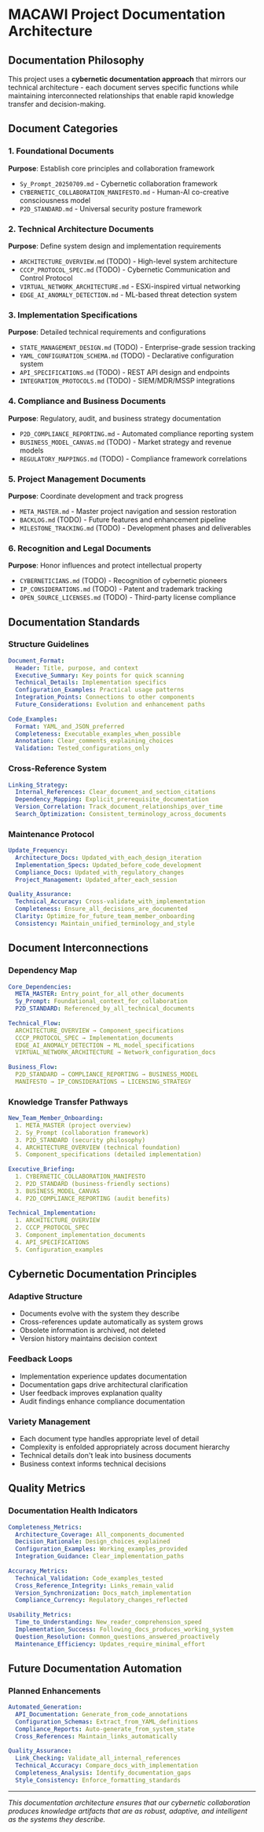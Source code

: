 # MACAWI Project Documentation Architecture

## Documentation Philosophy

This project uses a **cybernetic documentation approach** that mirrors our technical architecture - each document serves specific functions while maintaining interconnected relationships that enable rapid knowledge transfer and decision-making.

## Document Categories

### 1. Foundational Documents
**Purpose**: Establish core principles and collaboration framework

- `Sy_Prompt_20250709.md` - Cybernetic collaboration framework
- `CYBERNETIC_COLLABORATION_MANIFESTO.md` - Human-AI co-creative consciousness model
- `P2D_STANDARD.md` - Universal security posture framework

### 2. Technical Architecture Documents  
**Purpose**: Define system design and implementation requirements

- `ARCHITECTURE_OVERVIEW.md` (TODO) - High-level system architecture
- `CCCP_PROTOCOL_SPEC.md` (TODO) - Cybernetic Communication and Control Protocol
- `VIRTUAL_NETWORK_ARCHITECTURE.md` - ESXi-inspired virtual networking
- `EDGE_AI_ANOMALY_DETECTION.md` - ML-based threat detection system

### 3. Implementation Specifications
**Purpose**: Detailed technical requirements and configurations

- `STATE_MANAGEMENT_DESIGN.md` (TODO) - Enterprise-grade session tracking
- `YAML_CONFIGURATION_SCHEMA.md` (TODO) - Declarative configuration system
- `API_SPECIFICATIONS.md` (TODO) - REST API design and endpoints
- `INTEGRATION_PROTOCOLS.md` (TODO) - SIEM/MDR/MSSP integrations

### 4. Compliance and Business Documents
**Purpose**: Regulatory, audit, and business strategy documentation

- `P2D_COMPLIANCE_REPORTING.md` - Automated compliance reporting system
- `BUSINESS_MODEL_CANVAS.md` (TODO) - Market strategy and revenue models
- `REGULATORY_MAPPINGS.md` (TODO) - Compliance framework correlations

### 5. Project Management Documents
**Purpose**: Coordinate development and track progress

- `META_MASTER.md` - Master project navigation and session restoration
- `BACKLOG.md` (TODO) - Future features and enhancement pipeline
- `MILESTONE_TRACKING.md` (TODO) - Development phases and deliverables

### 6. Recognition and Legal Documents
**Purpose**: Honor influences and protect intellectual property

- `CYBERNETICIANS.md` (TODO) - Recognition of cybernetic pioneers
- `IP_CONSIDERATIONS.md` (TODO) - Patent and trademark tracking
- `OPEN_SOURCE_LICENSES.md` (TODO) - Third-party license compliance

## Documentation Standards

### Structure Guidelines
```yaml
Document_Format:
  Header: Title, purpose, and context
  Executive_Summary: Key points for quick scanning
  Technical_Details: Implementation specifics
  Configuration_Examples: Practical usage patterns
  Integration_Points: Connections to other components
  Future_Considerations: Evolution and enhancement paths
  
Code_Examples:
  Format: YAML_and_JSON_preferred
  Completeness: Executable_examples_when_possible
  Annotation: Clear_comments_explaining_choices
  Validation: Tested_configurations_only
```

### Cross-Reference System
```yaml
Linking_Strategy:
  Internal_References: Clear_document_and_section_citations
  Dependency_Mapping: Explicit_prerequisite_documentation
  Version_Correlation: Track_document_relationships_over_time
  Search_Optimization: Consistent_terminology_across_documents
```

### Maintenance Protocol
```yaml
Update_Frequency:
  Architecture_Docs: Updated_with_each_design_iteration
  Implementation_Specs: Updated_before_code_development
  Compliance_Docs: Updated_with_regulatory_changes
  Project_Management: Updated_after_each_session
  
Quality_Assurance:
  Technical_Accuracy: Cross-validate_with_implementation
  Completeness: Ensure_all_decisions_are_documented
  Clarity: Optimize_for_future_team_member_onboarding
  Consistency: Maintain_unified_terminology_and_style
```

## Document Interconnections

### Dependency Map
```yaml
Core_Dependencies:
  META_MASTER: Entry_point_for_all_other_documents
  Sy_Prompt: Foundational_context_for_collaboration
  P2D_STANDARD: Referenced_by_all_technical_documents
  
Technical_Flow:
  ARCHITECTURE_OVERVIEW → Component_specifications
  CCCP_PROTOCOL_SPEC → Implementation_documents  
  EDGE_AI_ANOMALY_DETECTION → ML_model_specifications
  VIRTUAL_NETWORK_ARCHITECTURE → Network_configuration_docs
  
Business_Flow:
  P2D_STANDARD → COMPLIANCE_REPORTING → BUSINESS_MODEL
  MANIFESTO → IP_CONSIDERATIONS → LICENSING_STRATEGY
```

### Knowledge Transfer Pathways
```yaml
New_Team_Member_Onboarding:
  1. META_MASTER (project overview)
  2. Sy_Prompt (collaboration framework)  
  3. P2D_STANDARD (security philosophy)
  4. ARCHITECTURE_OVERVIEW (technical foundation)
  5. Component_specifications (detailed implementation)
  
Executive_Briefing:
  1. CYBERNETIC_COLLABORATION_MANIFESTO
  2. P2D_STANDARD (business-friendly sections)
  3. BUSINESS_MODEL_CANVAS
  4. P2D_COMPLIANCE_REPORTING (audit benefits)
  
Technical_Implementation:
  1. ARCHITECTURE_OVERVIEW
  2. CCCP_PROTOCOL_SPEC
  3. Component_implementation_documents
  4. API_SPECIFICATIONS
  5. Configuration_examples
```

## Cybernetic Documentation Principles

### Adaptive Structure
- Documents evolve with the system they describe
- Cross-references update automatically as system grows
- Obsolete information is archived, not deleted
- Version history maintains decision context

### Feedback Loops
- Implementation experience updates documentation
- Documentation gaps drive architectural clarification
- User feedback improves explanation quality
- Audit findings enhance compliance documentation

### Variety Management
- Each document type handles appropriate level of detail
- Complexity is enfolded appropriately across document hierarchy
- Technical details don't leak into business documents
- Business context informs technical decisions

## Quality Metrics

### Documentation Health Indicators
```yaml
Completeness_Metrics:
  Architecture_Coverage: All_components_documented
  Decision_Rationale: Design_choices_explained
  Configuration_Examples: Working_examples_provided
  Integration_Guidance: Clear_implementation_paths
  
Accuracy_Metrics:
  Technical_Validation: Code_examples_tested
  Cross_Reference_Integrity: Links_remain_valid
  Version_Synchronization: Docs_match_implementation
  Compliance_Currency: Regulatory_changes_reflected
  
Usability_Metrics:
  Time_to_Understanding: New_reader_comprehension_speed
  Implementation_Success: Following_docs_produces_working_system
  Question_Resolution: Common_questions_answered_proactively
  Maintenance_Efficiency: Updates_require_minimal_effort
```

## Future Documentation Automation

### Planned Enhancements
```yaml
Automated_Generation:
  API_Documentation: Generate_from_code_annotations
  Configuration_Schemas: Extract_from_YAML_definitions
  Compliance_Reports: Auto-generate_from_system_state
  Cross_References: Maintain_links_automatically
  
Quality_Assurance:
  Link_Checking: Validate_all_internal_references
  Technical_Accuracy: Compare_docs_with_implementation
  Completeness_Analysis: Identify_documentation_gaps
  Style_Consistency: Enforce_formatting_standards
```

---

*This documentation architecture ensures that our cybernetic collaboration produces knowledge artifacts that are as robust, adaptive, and intelligent as the systems they describe.*
